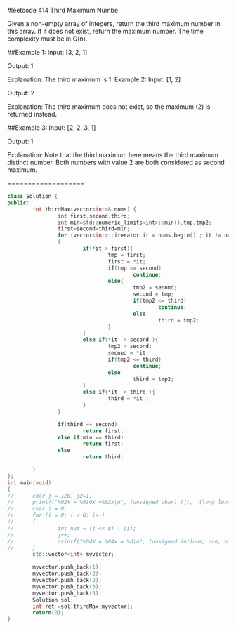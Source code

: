 
#leetcode 414 Third Maximum Numbe

Given a non-empty array of integers, return the third maximum number in this array. If it does not exist, return the maximum number. The time complexity must be in O(n).

##Example 1:
Input: [3, 2, 1]

Output: 1

Explanation: The third maximum is 1.
Example 2:
Input: [1, 2]

Output: 2

Explanation: The third maximum does not exist, so the maximum (2) is returned instead.

##Example 3:
Input: [2, 2, 3, 1]

Output: 1

Explanation: Note that the third maximum here means the third maximum distinct number.
Both numbers with value 2 are both considered as second maximum.

===================
```cpp
class Solution {
public:
        int thirdMax(vector<int>& nums) {
                int first,second,third;
                int min=std::numeric_limits<int>::min(),tmp,tmp2;
                first=second=third=min;
                for (vector<int>::iterator it = nums.begin() ; it != nums.end(); ++it)
                {
                        if(*it > first){
                                tmp = first;
                                first = *it;
                                if(tmp <= second)
                                        continue;
                                else{
                                        tmp2 = second;
                                        second = tmp;
                                        if(tmp2 <= third)
                                                continue;
                                        else
                                                third = tmp2;
                                }
                        }
                        else if(*it  > second ){
                                tmp2 = second;
                                second = *it;
                                if(tmp2 <= third)
                                        continue;
                                else
                                        third = tmp2;
                        }
                        else if(*it  > third ){
                                third = *it ;
                        }
                }

                if(third == second)
                        return first;
                else if(min == third)
                        return first;
                else
                        return third;

        }
};
int main(void)                                                     
{                                                                  
//      char j = 128, j2=1;                                                  
//      printf("%02X = %016X =%02x\n", (unsigned char) (j),  (long long)j,j2);             
//      char i = 0;                                                    
//      for (i = 0; i < 8; i++)                                        
//      {                                                              
//              int num = (j << 8) | (i);                                  
//              j++;                                                       
//              printf("%04X = %04x = %d\n", (unsigned int)num, num, num); 
//      }        
        std::vector<int> myvector;

        myvector.push_back(1);
        myvector.push_back(2);
        myvector.push_back(2);
        myvector.push_back(3);
        myvector.push_back(5);
        Solution sol;
        int ret =sol.thirdMax(myvector);
        return(0);                                                     
}     